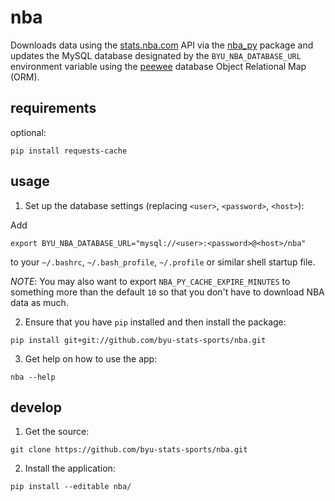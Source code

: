 # nba

Downloads data using the [stats.nba.com](http://stats.nba.com) API via the [nba_py](https://github.com/seemethere/nba_py) package and updates the MySQL database designated by the `BYU_NBA_DATABASE_URL` environment variable using the [peewee](http://docs.peewee-orm.com/en/latest/) database Object Relational Map (ORM). 

## requirements 

optional: 
```
pip install requests-cache
```

## usage

1. Set up the database settings (replacing `<user>`, `<password>`, `<host>`):
  
  Add 
  ```
  export BYU_NBA_DATABASE_URL="mysql://<user>:<password>@<host>/nba"
  ``` 
  to your `~/.bashrc`, `~/.bash_profile`, `~/.profile` or similar shell startup file.
  
  _NOTE_: You may also want to export `NBA_PY_CACHE_EXPIRE_MINUTES` to something more than the default `10` so that you don't have to download NBA data as much. 
  
2. Ensure that you have `pip` installed and then install the package:
  
  ```
  pip install git+git://github.com/byu-stats-sports/nba.git
  ```

3. Get help on how to use the app:
  
  ```
  nba --help
  ```

## develop

1. Get the source:
  
  ```
  git clone https://github.com/byu-stats-sports/nba.git
  ```
  
2. Install the application: 
  
  ```
  pip install --editable nba/
  ```
